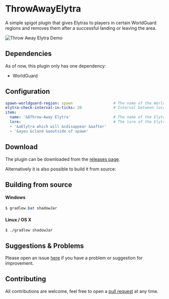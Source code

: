 # ThrowAwayElytra

A simple spigot plugin that gives Elytras to players in certain WorldGuard regions and removes them after a successful landing or leaving the area.

![Throw Away Elytra Demo](https://media.giphy.com/media/JKH0benD4doBAf3jJB/giphy.gif)

## Dependencies

As of now, this plugin only has one dependency:

- WorldGuard

## Configuration

```yaml
spawn-worldguard-region: spawn					# The name of the WorldGuard region
elytra-check-interval-in-ticks: 20				# Interval between location checks
item:
  name: '&6Throw-Away Elytra'					# The name of the Elytra item
  lore:											# The lore of the Elytra item
  - '&aElytra which will &cdisappear &aafter'
  - '&ayou &cland &aoutside of spawn'
```

## Download

The plugin can be downloaded from the [releases page](https://github.com/Seliba/ThrowAwayElytra/releases).

Alternatively it is also possible to build it from source:

## Building from source

#### Windows

```powershell
$ gradlew.bat shadowJar
```

#### Linux / OS X

```shell
$ ./gradlew shadowJar
```

## Suggestions & Problems

Please open an issue [here](https://github.com/Seliba/ThrowAwayElytra/issues) if you have a problem or suggestion for improvement.

## Contributing

All contributions are welcome, feel free to open a [pull request](https://github.com/Seliba/ThrowAwayElytra/pulls) at any time.